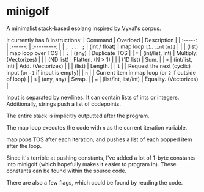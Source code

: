 # minigolf
A minimalist stack-based esolang inspired by Vyxal's corpus.

It currently has 8 instructions:
| Command | Overload | Description |
| :-----: | :------: | :---------: |
| `, ... ;`     | (int / float)    | map loop `[1..int(n)]` |
|         | (list)   | map loop over TOS |
| `:`     | (any)    | Duplicate TOS |
| `*`     | (int/list, int) | Multiply. (Vectorizes) |
|         | (ND list) | Flatten. (N > 1) |
|         | (1D list) | Sum. |
| `+`     | (int/list, int) | Add. (Vectorizes) |
|         | (list) | Length. |
| `i`     |        | Request the next (cyclic) input (or `-1` if input is empty)|
| `n`     |        | Current item in map loop (or `2` if outside of loop) |
| `s`     | (any, any) | Swap. |
| `=`     | (list/int, list/int) | Equality. (Vectorizes) |

Input is separated by newlines. It can contain lists of ints or integers. Additionally, strings push a list of codepoints.

The entire stack is implicitly outputted after the program.

The map loop executes the code with `n` as the current iteration variable.

map pops TOS after each iteration, and pushes a list of each popped item after the loop.

Since it's terrible at pushing constants, I've added a lot of 1-byte constants into minigolf (which hopefully makes it easier to program in). These constants can be found within the source code.

There are also a few flags, which could be found by reading the code.
